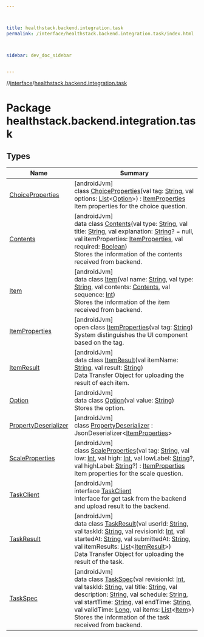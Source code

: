 ```yaml
---



title: healthstack.backend.integration.task
permalink: /interface/healthstack.backend.integration.task/index.html



sidebar: dev_doc_sidebar


---
```




//[interface](/bi_interface.html)/[healthstack.backend.integration.task](index.html)



# Package healthstack.backend.integration.task



## Types


| Name | Summary |
|---|---|
| [ChoiceProperties](-choice-properties/index.html) | [androidJvm]<br>class [ChoiceProperties](-choice-properties/index.html)(val tag: [String](https://kotlinlang.org/api/latest/jvm/stdlib/kotlin/-string/index.html), val options: [List](https://kotlinlang.org/api/latest/jvm/stdlib/kotlin.collections/-list/index.html)&lt;[Option](-option/index.html)&gt;) : [ItemProperties](-item-properties/index.html)<br>Item properties for the choice question. |
| [Contents](-contents/index.html) | [androidJvm]<br>data class [Contents](-contents/index.html)(val type: [String](https://kotlinlang.org/api/latest/jvm/stdlib/kotlin/-string/index.html), val title: [String](https://kotlinlang.org/api/latest/jvm/stdlib/kotlin/-string/index.html), val explanation: [String](https://kotlinlang.org/api/latest/jvm/stdlib/kotlin/-string/index.html)? = null, val itemProperties: [ItemProperties](-item-properties/index.html), val required: [Boolean](https://kotlinlang.org/api/latest/jvm/stdlib/kotlin/-boolean/index.html))<br>Stores the information of the contents received from backend. |
| [Item](-item/index.html) | [androidJvm]<br>data class [Item](-item/index.html)(val name: [String](https://kotlinlang.org/api/latest/jvm/stdlib/kotlin/-string/index.html), val type: [String](https://kotlinlang.org/api/latest/jvm/stdlib/kotlin/-string/index.html), val contents: [Contents](-contents/index.html), val sequence: [Int](https://kotlinlang.org/api/latest/jvm/stdlib/kotlin/-int/index.html))<br>Stores the information of the item received from backend. |
| [ItemProperties](-item-properties/index.html) | [androidJvm]<br>open class [ItemProperties](-item-properties/index.html)(val tag: [String](https://kotlinlang.org/api/latest/jvm/stdlib/kotlin/-string/index.html))<br>System distinguishes the UI component based on the tag. |
| [ItemResult](-item-result/index.html) | [androidJvm]<br>data class [ItemResult](-item-result/index.html)(val itemName: [String](https://kotlinlang.org/api/latest/jvm/stdlib/kotlin/-string/index.html), val result: [String](https://kotlinlang.org/api/latest/jvm/stdlib/kotlin/-string/index.html))<br>Data Transfer Object for uploading the result of each item. |
| [Option](-option/index.html) | [androidJvm]<br>data class [Option](-option/index.html)(val value: [String](https://kotlinlang.org/api/latest/jvm/stdlib/kotlin/-string/index.html))<br>Stores the option. |
| [PropertyDeserializer](-property-deserializer/index.html) | [androidJvm]<br>class [PropertyDeserializer](-property-deserializer/index.html) : JsonDeserializer&lt;[ItemProperties](-item-properties/index.html)&gt; |
| [ScaleProperties](-scale-properties/index.html) | [androidJvm]<br>class [ScaleProperties](-scale-properties/index.html)(val tag: [String](https://kotlinlang.org/api/latest/jvm/stdlib/kotlin/-string/index.html), val low: [Int](https://kotlinlang.org/api/latest/jvm/stdlib/kotlin/-int/index.html), val high: [Int](https://kotlinlang.org/api/latest/jvm/stdlib/kotlin/-int/index.html), val lowLabel: [String](https://kotlinlang.org/api/latest/jvm/stdlib/kotlin/-string/index.html)?, val highLabel: [String](https://kotlinlang.org/api/latest/jvm/stdlib/kotlin/-string/index.html)?) : [ItemProperties](-item-properties/index.html)<br>Item properties for the scale question. |
| [TaskClient](-task-client/index.html) | [androidJvm]<br>interface [TaskClient](-task-client/index.html)<br>Interface for get task from the backend and upload result to the backend. |
| [TaskResult](-task-result/index.html) | [androidJvm]<br>data class [TaskResult](-task-result/index.html)(val userId: [String](https://kotlinlang.org/api/latest/jvm/stdlib/kotlin/-string/index.html), val taskId: [String](https://kotlinlang.org/api/latest/jvm/stdlib/kotlin/-string/index.html), val revisionId: [Int](https://kotlinlang.org/api/latest/jvm/stdlib/kotlin/-int/index.html), val startedAt: [String](https://kotlinlang.org/api/latest/jvm/stdlib/kotlin/-string/index.html), val submittedAt: [String](https://kotlinlang.org/api/latest/jvm/stdlib/kotlin/-string/index.html), val itemResults: [List](https://kotlinlang.org/api/latest/jvm/stdlib/kotlin.collections/-list/index.html)&lt;[ItemResult](-item-result/index.html)&gt;)<br>Data Transfer Object for uploading the result of the task. |
| [TaskSpec](-task-spec/index.html) | [androidJvm]<br>data class [TaskSpec](-task-spec/index.html)(val revisionId: [Int](https://kotlinlang.org/api/latest/jvm/stdlib/kotlin/-int/index.html), val taskId: [String](https://kotlinlang.org/api/latest/jvm/stdlib/kotlin/-string/index.html), val title: [String](https://kotlinlang.org/api/latest/jvm/stdlib/kotlin/-string/index.html), val description: [String](https://kotlinlang.org/api/latest/jvm/stdlib/kotlin/-string/index.html), val schedule: [String](https://kotlinlang.org/api/latest/jvm/stdlib/kotlin/-string/index.html), val startTime: [String](https://kotlinlang.org/api/latest/jvm/stdlib/kotlin/-string/index.html), val endTime: [String](https://kotlinlang.org/api/latest/jvm/stdlib/kotlin/-string/index.html), val validTime: [Long](https://kotlinlang.org/api/latest/jvm/stdlib/kotlin/-long/index.html), val items: [List](https://kotlinlang.org/api/latest/jvm/stdlib/kotlin.collections/-list/index.html)&lt;[Item](-item/index.html)&gt;)<br>Stores the information of the task received from backend. |



